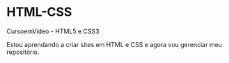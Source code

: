# HTML-CSS
 CursoemVideo - HTML5 e CSS3

 Estou aprendando a criar sites em HTML e CSS e agora vou gerenciar meu repositório.

